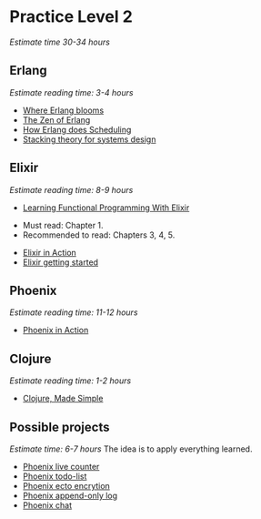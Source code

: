 # Practice Level 2
*Estimate time 30-34 hours*

## Erlang
*Estimate reading time: 3-4 hours*
* [Where Erlang blooms](https://ferd.ca/rtb-where-erlang-blooms.html)
* [The Zen of Erlang](https://ferd.ca/the-zen-of-erlang.html)
* [How Erlang does Scheduling](http://jlouisramblings.blogspot.com/2013/01/how-erlang-does-scheduling.html)
* [Stacking theory for systems design](https://medium.com/@jlouis666/stacking-theory-for-systems-design-2450e6300689)

## Elixir
*Estimate reading time: 8-9 hours*
* [Learning Functional Programming With Elixir](https://pragprog.com/titles/cdc-elixir/learn-functional-programming-with-elixir/)
 - Must read: Chapter 1.
 - Recommended to read: Chapters 3, 4, 5.
* [Elixir in Action](https://www.manning.com/books/elixir-in-action)
* [Elixir getting started](https://elixir-lang.org/getting-started/introduction.html)

## Phoenix
*Estimate reading time: 11-12 hours*
* [Phoenix in Action](https://www.manning.com/books/phoenix-in-action)

## Clojure
*Estimate reading time: 1-2 hours*
* [Clojure, Made Simple](https://www.youtube.com/watch?v=VSdnJDO-xdg)

## Possible projects
*Estimate time: 6-7 hours*
    The idea is to apply everything learned.
* [Phoenix live counter](https://github.com/dwyl/phoenix-liveview-counter-tutorial)
* [Phoenix todo-list](https://github.com/dwyl/phoenix-todo-list-tutorial)
* [Phoenix ecto encrytion](https://github.com/dwyl/phoenix-ecto-encryption-example)
* [Phoenix append-only log](https://github.com/dwyl/phoenix-ecto-append-only-log-example)
* [Phoenix chat](https://github.com/dwyl/phoenix-chat-example)
